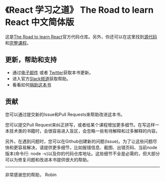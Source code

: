 # 《React 学习之道》 The Road to learn React 中文简体版

这是[The Road to learn React](https://www.robinwieruch.de/the-road-to-learn-react/)官方代码仓库。另外，你还可以在这里找到[源代码](https://github.com/the-road-to-learn-react/hackernews-client)和[完整课程](https://roadtoreact.com/)。

## 更新，帮助和支持

* 通过[电子邮件](https://www.getrevue.co/profile/rwieruch) 或者 [Twitter](https://twitter.com/rwieruch)获取本书更新。
* 进入官方[Slack频道](https://slack-the-road-to-learn-react.wieruch.com/)获取帮助。
* 看看如何[捐助这本书](https://www.robinwieruch.de/about/)

## 贡献

您可以通过提交新的Issue和Pull Requests来帮助改进这本书。

您可以提交Pull Request来纠正拼写，或者给某个课程增加更多细节。在写这样一本技术类的书籍时，会很容易进入盲区，会忽略一些有待解释和过多解释的内容。

另外，在遇到问题时，您可以在Github创建新的问题(Issue)。为了让这些问题尽快和更容易解决，请提供更多细节，比如报错信息、截图、出错页码、当前node版本(命令行: node -v)以及你的代码仓库地址。这些细节不全是必需的，但大部分可以为修复问题和改进本书提供很大的帮助。

---

非常感谢您的帮助，
Robin
